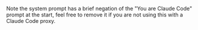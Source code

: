 Note the system prompt has a brief negation of the "You are Claude Code" prompt at the start, feel free to remove it if you are not using this with a Claude Code proxy.
